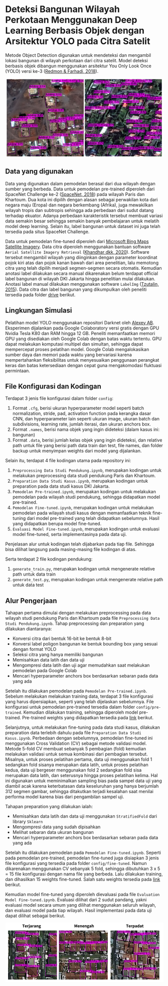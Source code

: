 # Deteksi Bangunan Wilayah Perkotaan Menggunakan Deep Learning Berbasis Objek dengan Arsitektur YOLO pada Citra Satelit

Metode Object Detection digunakan untuk mendeteksi dan mengambil lokasi bangunan di wilayah perkotaan dari citra satelit. Model deteksi berbasis objek dibangun menggunakan arsitektur You Only Look Once (YOLO) versi ke-3 ([Redmon & Farhadi, 2018](https://arxiv.org/abs/1804.02767v1)).

![Deteksi Bangunan](img/detection.png)

## Data yang digunakan

Data yang digunakan dalam pemodelan berasal dari dua wilayah dengan sumber yang berbeda. Data untuk pemodelan pre-trained diperoleh dari SpaceNet Challenge ke-2 ([SpaceNet, 2018](https://spacenet.ai/spacenet-buildings-dataset-v2/)) pada wilayah Paris dan Khartoum. Dua kota ini dipilih dengan alasan sebagai perwakilan kota dari negara maju (Eropa) dan negara berkembang (Afrika), juga mewakilkan wilayah tropis dan subtropis sehingga ada perbedaan dari sudut datang terhadap ekuator. Adanya perbedaan karakteristik tersebut membuat variasi data semakin besar sehingga semakin banyak pembelajaran untuk melatih model deep learning. Selain itu, label bangunan untuk dataset ini juga telah tersedia pada situs SpaceNet Challenge.

Data untuk pemodelan fine-tuned diperoleh dari  [Microsoft Bing Maps Satellite Imagery](https://www.bing.com/maps). Data citra diperoleh menggunakan bantuan software `Aerial Satellite Imagery Retrieval` ([Khandhar dkk, 2020](https://github.com/chiragkhandhar/Aerial-Satellite-Imagery-Retrieval)). Software tersebut mengambil wilayah yang diinginkan dengan parameter koordinat pojok kiri atas dan pojok kanan bawah dari area penelitian, lalu memotong citra yang telah dipilih menjadi segmen-segmen secara otomatis. Kemudian anotasi label dilakukan secara manual dikarenakan belum terdapat official label bangunan di wilayah DKI Jakarta hingga penelitian mulai dilakukan. Anotasi label manual dilakukan menggunakan software `LabelImg` ([Tzutalin, 2015](https://github.com/tzutalin/labelImg)). Data citra dan label bangunan yang dikumpulkan oleh peneliti tersedia pada folder [drive](https://drive.google.com/drive/folders/1JwIrej6iTG4xwbHu_DOxpmo1ciPWWaBV) berikut.

## Lingkungan Simulasi

Pelatihan model YOLO menggunakan repositori Darknet oleh [Alexey AB](https://github.com/AlexeyAB). Eksperimen dijalankan pada Google Colaboratory versi gratis dengan GPU Nvidia Tesla K80 dan RAM hingga 12 GB. Peneliti memanfaatkan memori GPU yang disediakan oleh Google Colab dengan batas waktu tertentu. GPU dapat melakukan komputasi multipel dan simultan, sehingga dapat mempercepat proses pelatihan model. Google Colab mengalokasikan sumber daya dan memori pada waktu yang bervariasi karena mempertahankan fleksibilitas untuk menyesuaikan penggunaan perangkat keras dan batas ketersediaan dengan cepat guna mengakomodasi fluktuasi permintaan. 

## File Konfigurasi dan Kodingan

Terdapat 3 jenis file konfigurasi dalam folder `config`:

1. Format `.cfg`, berisi ukuran hyperparameter model seperti batch normalization, stride, pad, activation function pada kerangka dasar CNN, dan hyperparameter lain seperti ukuran image, ukuran batch dan subdivisions, learning rate, jumlah iterasi, dan ukuran anchors box.
2. Format `.names`, berisi nama objek yang ingin dideteksi (dalam kasus ini: bangunan)
3. Format `.data`, berisi jumlah kelas objek yang ingin dideteksi, dan relative path untuk file yang berisi path data train dan test, file names, dan folder backup untuk menyimpan weights dari model yang dijalankan. 

Selain itu, terdapat 4 file kodingan utama pada repository ini:

1. `Preprocessing Data Studi Pendukung.ipynb`, merupakan kodingan untuk melakukan preprocessing data studi pendukung Paris dan Khartoum.
2. `Preparation Data Studi Kasus.ipynb`, merupakan kodingan untuk preparation pada data studi kasus DKI Jakarta.
3. `Pemodelan Pre-trained.ipynb`, merupakan kodingan untuk melakukan pemodelan pada wilayah studi pendukung, sehingga didapatkan model pre-trained.
4. `Pemodelan Fine-tuned.ipynb`, merupakan kodingan untuk melakukan pemodelan pada wilayah studi kasus dengan memanfaatkan teknik fine-tuning dari model pre-trained yang telah didapatkan sebelumnya. Hasil yang didapatkan berupa model fine-tuned.
5. `Evaluasi Model Fine-tuned.ipynb`, merupakan kodingan untuk evaluasi model fine-tuned, serta implementasinya pada data uji.

Penjelasan alur untuk kodingan telah dijabarkan pada tiap file. Sehingga bisa dilihat langsung pada masing-masing file kodingan di atas.

Serta terdapat 2 file kodingan pendukung:
1. `generate_train.py`, merupakan kodingan untuk mengenerate relative path untuk data train 
2. `generate_test.py`, merupakan kodingan untuk mengenerate relative path untuk data test 

## Alur Pengerjaan

Tahapan pertama dimulai dengan melakukan preprocessing pada data wilayah studi pendukung Paris dan Khartoum pada file `Preprocessing Data Studi Pendukung.ipynb`. Tahap preprocessing dan preparation yang dilakukan diantaranya:

- Konversi citra dari bentuk 16-bit ke bentuk 8-bit
- Konversi label poligon bangunan ke bentuk bounding box yang sesuai dengan format YOLO
- Seleksi citra yang hanya memiliki bangunan
- Memisahkan data latih dan data uji
- Mengompresi data latih dan uji agar memudahkan saat melakukan pemodelan pada Google Colab
- Mencari hyperparameter anchors box berdasarkan sebaran pada data yang ada

Setelah itu dilakukan pemodelan pada `Pemodelan Pre-trained.ipynb`. Sebelum melakukan melakukan training data, terdapat 3 file konfigurasi yang harus dipersiapkan, seperti yang telah dijelaskan sebelumnya. File konfigurasi  untuk pemodelan pre-trained tersedia dalam folder `config/pre-trained`. Kemudian dilakukan training, sehingga diperoleh model pre-trained. Pre-trained weights yang didapatkan tersedia pada [link](https://drive.google.com/drive/folders/1BdvCFUyNS-kz_0X6-jG_rQ-4qoxmZ-N0) berikut. 

Selanjutnya, untuk melakukan fine-tuning pada data studi kasus, dilakukan preparation data terlebih dahulu pada file `Preparation Data Studi Kasus.ipynb`. Perbedaan dengan sebelumnya, pemodelan fine-tuned ini menggunakan Cross Validation (CV) sebagai metode validasi model. Metode 5-fold CV membuat sebanyak 5 pembagian (fold) kemudian melakukan validasi untuk semua kombinasi dari pembagian tersebut. Misalnya, untuk proses
pelatihan pertama, data uji menggunakan fold 1 sedangkan fold sisanya merupakan data latih, untuk proses pelatihan kedua, data uji bergeser menggunakan fold 2 sedangkan fold sisa merupakan data latih, dan seterusnya hingga proses pelatihan kelima. Hal ini digunakan untuk meminimalkan sampling bias pada sampel data uji yang diambil acak karena keterbatasan data keseluruhan yang hanya berjumlah 312 segmen gambar, sehingga ditakutkan terjadi kesalahan saat menilai performa model karena bias dari pengambilan sampel uji.

Tahapan preparation yang dilakukan ialah:

- Memisahkan data latih dan data uji menggunakan `StratifiedFold` dari library `Sklearn`
- Mengompresi data yang sudah dipisahkan
- Melihat sebaran data ukuran bangunan
- Mencari hyperparameter anchors box berdasarkan sebaran pada data yang ada

Setelah itu dilakukan pemodelan pada `Pemodelan Fine-tuned.ipynb`. Seperti pada pemodelan pre-trained, pemodelan fine-tuned juga disiapkan 3 jenis file konfigurasi yang tersedia pada folder `config/fine-tuned`. Namun dikarenakan menggunakan CV sebanyak 5 fold, sehingga dibutuhkan 3 x 5 = 15 file konfigurasi dengan nama file yang berbeda. Lalu dilakukan training, dan dihasilkan 15 weights fine-tuned. Salah satu weights tersedia pada [link](https://drive.google.com/drive/folders/1nEpHtWk0EILPlmOjNDycVLSt5kIHTNG-?usp=sharing) berikut.

Kemudian model fine-tuned yang diperoleh dievaluasi pada file `Evaluation Model Fine-tuned.ipynb`. Evaluasi dilihat dari 2 sudut pandang, yakni evaluasi model secara umum yang dilihat menggunakan seluruh wilayah, dan evaluasi model pada tiap wilayah. Hasil implementasi pada data uji dapat dilihat sebagai berikut. 

![Deteksi Bangunan DKI Jakarta](img/detection_finetuned.png)





